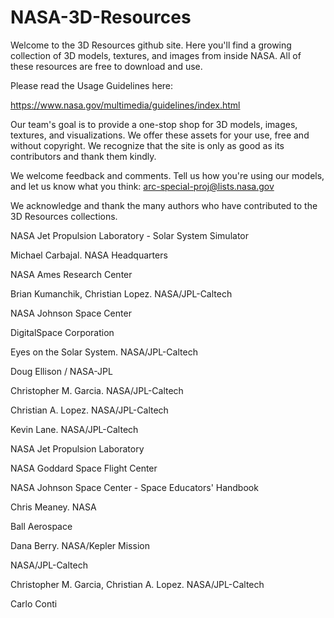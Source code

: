 NASA-3D-Resources
=================

Welcome to the 3D Resources github site. Here you'll find a growing collection of 3D models, textures, and images from inside NASA. All of these resources are free to download and use. 

Please read the Usage Guidelines here: 

https://www.nasa.gov/multimedia/guidelines/index.html

Our team's goal is to provide a one-stop shop for 3D models, images, textures, and visualizations. We offer these assets for your use, free and without copyright. We recognize that the site is only as good as its contributors and thank them kindly.

We welcome feedback and comments. Tell us how you're using our models, and let us know what you think: arc-special-proj@lists.nasa.gov

We acknowledge and thank the many authors who have contributed to the 3D Resources collections.

NASA Jet Propulsion Laboratory - Solar System Simulator	

Michael Carbajal. NASA Headquarters	

NASA Ames Research Center	

Brian Kumanchik, Christian Lopez. NASA/JPL-Caltech	

NASA Johnson Space Center	

DigitalSpace Corporation	

Eyes on the Solar System. NASA/JPL-Caltech	

Doug Ellison / NASA-JPL	

Christopher M. Garcia. NASA/JPL-Caltech	

Christian A. Lopez. NASA/JPL-Caltech	

Kevin Lane. NASA/JPL-Caltech	

NASA Jet Propulsion Laboratory	

NASA Goddard Space Flight Center
	
NASA Johnson Space Center - Space Educators' Handbook	

Chris Meaney. NASA	

Ball Aerospace	

Dana Berry. NASA/Kepler Mission	

NASA/JPL-Caltech	

Christopher M. Garcia, Christian A. Lopez. NASA/JPL-Caltech	

Carlo Conti	
